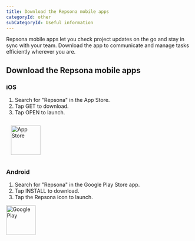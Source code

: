 ```yaml
---
title: Download the Repsona mobile apps
categoryId: other
subCategoryId: Useful information
---
```


Repsona mobile apps let you check project updates on the go and stay in sync with your team. Download the app to communicate and manage tasks efficiently wherever you are.

## Download the Repsona mobile apps

### iOS

1. Search for "Repsona" in the App Store.
1. Tap GET to download.
1. Tap OPEN to launch.

<a target="_blank" rel="noopener" href="https://apps.apple.com/jp/app/id1495144005">
<img
  loading="lazy"
  class="app-badge app-badge-padding"
  src="/images/app-store-badge.svg"
  alt="App Store"
  title="App Store"
  style="padding: 13px; height: 80px;"
>
</a>

### Android

1. Search for "Repsona" in the Google Play Store app.
1. Tap INSTALL to download.
1. Tap the Repsona icon to launch.

<a target="_blank" rel="noopener" href="https://play.google.com/store/apps/details?id=com.repsona.app">
<img
  loading="lazy"
  class="app-badge"
  src="/images/google-play-badge.png"
  alt="Google Play"
  title="Google Play"
  style="padding: 0; height: 80px;"
>
</a>

